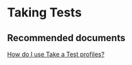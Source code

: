 <properties
	pageTitle="Taking Tests"
	description="Taking Tests"
	service="microsoft.intune"
	resource="intune"
	authors="mackie1604"
	displayOrder=""
	selfHelpType="generic"
	supportTopicIds="32568697"
	resourceTags=""
	productPesIds="15584"
	cloudEnvironments="public"
	articleId="ea2f385c-ce3f-4102-aeba-bf3acb2367b4"
	ownershipId="IntuneCxP_Intune"
/>

# Taking Tests

## **Recommended documents**

[How do I use Take a Test profiles?](https://docs.microsoft.com/intune-education/take-a-test-profiles)<br>


